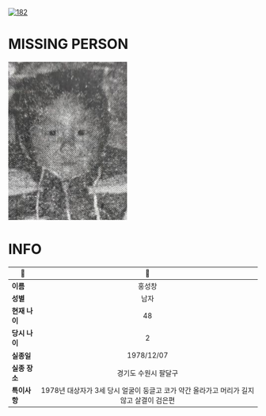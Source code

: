 [![182](https://img.shields.io/badge/%EC%8B%A4%EC%A2%85%EC%8B%A0%EA%B3%A0%EB%8A%94%20%EA%B5%AD%EB%B2%88%EC%97%86%EC%9D%B4-182-blue)](http://safe182.go.kr/index.do)

# MISSING PERSON

<img src="./missing_person.jpg">

# INFO

|🔑|💎|
|--|:--:|
|**이름**|홍성창|
|**성별**|남자|
|**현재 나이**|48|
|**당시 나이**|2|
|**실종일**|1978/12/07|
|**실종 장소**|경기도 수원시 팔달구 |
|**특이사항**|1978년 대상자가 3세 당시 얼굴이 둥글고 코가 약간 올라가고 머리가 길지 않고 살결이 검은편|
